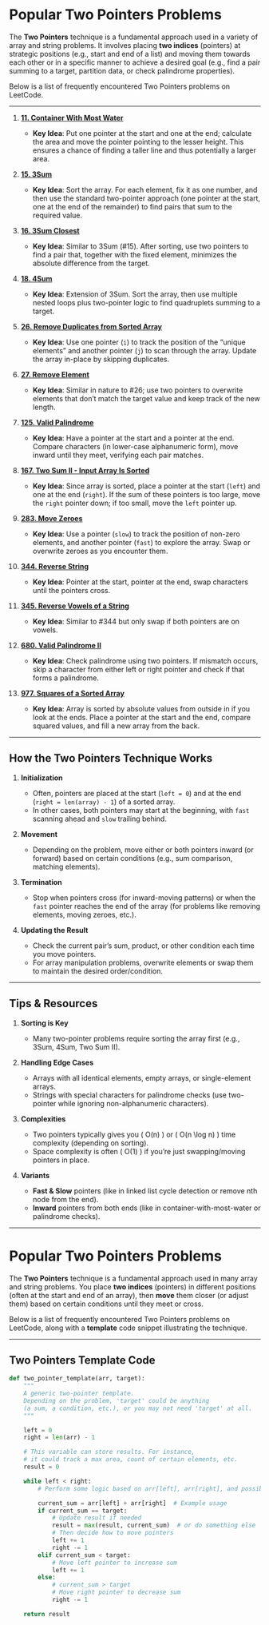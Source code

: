 # Popular Two Pointers Problems

The **Two Pointers** technique is a fundamental approach used in a variety of array and string problems. It involves placing **two indices** (pointers) at strategic positions (e.g., start and end of a list) and moving them towards each other or in a specific manner to achieve a desired goal (e.g., find a pair summing to a target, partition data, or check palindrome properties).

Below is a list of frequently encountered Two Pointers problems on LeetCode.

---

1. [**11. Container With Most Water**](https://leetcode.com/problems/container-with-most-water/)  
   - **Key Idea**: Put one pointer at the start and one at the end; calculate the area and move the pointer pointing to the lesser height. This ensures a chance of finding a taller line and thus potentially a larger area.

2. [**15. 3Sum**](https://leetcode.com/problems/3sum/)  
   - **Key Idea**: Sort the array. For each element, fix it as one number, and then use the standard two-pointer approach (one pointer at the start, one at the end of the remainder) to find pairs that sum to the required value.

3. [**16. 3Sum Closest**](https://leetcode.com/problems/3sum-closest/)  
   - **Key Idea**: Similar to 3Sum (#15). After sorting, use two pointers to find a pair that, together with the fixed element, minimizes the absolute difference from the target.

4. [**18. 4Sum**](https://leetcode.com/problems/4sum/)  
   - **Key Idea**: Extension of 3Sum. Sort the array, then use multiple nested loops plus two-pointer logic to find quadruplets summing to a target.

5. [**26. Remove Duplicates from Sorted Array**](https://leetcode.com/problems/remove-duplicates-from-sorted-array/)  
   - **Key Idea**: Use one pointer (`i`) to track the position of the “unique elements” and another pointer (`j`) to scan through the array. Update the array in-place by skipping duplicates.

6. [**27. Remove Element**](https://leetcode.com/problems/remove-element/)  
   - **Key Idea**: Similar in nature to #26; use two pointers to overwrite elements that don’t match the target value and keep track of the new length.

7. [**125. Valid Palindrome**](https://leetcode.com/problems/valid-palindrome/)  
   - **Key Idea**: Have a pointer at the start and a pointer at the end. Compare characters (in lower-case alphanumeric form), move inward until they meet, verifying each pair matches.

8. [**167. Two Sum II - Input Array Is Sorted**](https://leetcode.com/problems/two-sum-ii-input-array-is-sorted/)  
   - **Key Idea**: Since array is sorted, place a pointer at the start (`left`) and one at the end (`right`). If the sum of these pointers is too large, move the `right` pointer down; if too small, move the `left` pointer up.

9. [**283. Move Zeroes**](https://leetcode.com/problems/move-zeroes/)  
   - **Key Idea**: Use a pointer (`slow`) to track the position of non-zero elements, and another pointer (`fast`) to explore the array. Swap or overwrite zeroes as you encounter them.

10. [**344. Reverse String**](https://leetcode.com/problems/reverse-string/)  
    - **Key Idea**: Pointer at the start, pointer at the end, swap characters until the pointers cross.

11. [**345. Reverse Vowels of a String**](https://leetcode.com/problems/reverse-vowels-of-a-string/)  
    - **Key Idea**: Similar to #344 but only swap if both pointers are on vowels.

12. [**680. Valid Palindrome II**](https://leetcode.com/problems/valid-palindrome-ii/)  
    - **Key Idea**: Check palindrome using two pointers. If mismatch occurs, skip a character from either left or right pointer and check if that forms a palindrome.

13. [**977. Squares of a Sorted Array**](https://leetcode.com/problems/squares-of-a-sorted-array/)  
    - **Key Idea**: Array is sorted by absolute values from outside in if you look at the ends. Place a pointer at the start and the end, compare squared values, and fill a new array from the back.

---

## How the Two Pointers Technique Works

1. **Initialization**  
   - Often, pointers are placed at the start (`left = 0`) and at the end (`right = len(array) - 1`) of a sorted array.  
   - In other cases, both pointers may start at the beginning, with `fast` scanning ahead and `slow` trailing behind.

2. **Movement**  
   - Depending on the problem, move either or both pointers inward (or forward) based on certain conditions (e.g., sum comparison, matching elements).

3. **Termination**  
   - Stop when pointers cross (for inward-moving patterns) or when the `fast` pointer reaches the end of the array (for problems like removing elements, moving zeroes, etc.).

4. **Updating the Result**  
   - Check the current pair’s sum, product, or other condition each time you move pointers.  
   - For array manipulation problems, overwrite elements or swap them to maintain the desired order/condition.

---

## Tips & Resources

1. **Sorting is Key**  
   - Many two-pointer problems require sorting the array first (e.g., 3Sum, 4Sum, Two Sum II).  

2. **Handling Edge Cases**  
   - Arrays with all identical elements, empty arrays, or single-element arrays.  
   - Strings with special characters for palindrome checks (use two-pointer while ignoring non-alphanumeric characters).

3. **Complexities**  
   - Two pointers typically gives you \( O(n) \) or \( O(n \log n) \) time complexity (depending on sorting).  
   - Space complexity is often \( O(1) \) if you’re just swapping/moving pointers in place.

4. **Variants**  
   - **Fast & Slow** pointers (like in linked list cycle detection or remove nth node from the end).  
   - **Inward** pointers from both ends (like in container-with-most-water or palindrome checks).  

---
# Popular Two Pointers Problems

The **Two Pointers** technique is a fundamental approach used in many array and string problems. You place **two indices** (pointers) in different positions (often at the start and end of an array), then **move** them closer (or adjust them) based on certain conditions until they meet or cross. 

Below is a list of frequently encountered Two Pointers problems on LeetCode, along with a **template** code snippet illustrating the technique.

---

## Two Pointers Template Code

```python
def two_pointer_template(arr, target):
    """
    A generic two-pointer template. 
    Depending on the problem, 'target' could be anything
    (a sum, a condition, etc.), or you may not need 'target' at all.
    """

    left = 0
    right = len(arr) - 1

    # This variable can store results. For instance, 
    # it could track a max area, count of certain elements, etc.
    result = 0

    while left < right:
        # Perform some logic based on arr[left], arr[right], and possibly 'target'

        current_sum = arr[left] + arr[right]  # Example usage
        if current_sum == target:
            # Update result if needed
            result = max(result, current_sum)  # or do something else
            # Then decide how to move pointers
            left += 1
            right -= 1
        elif current_sum < target:
            # Move left pointer to increase sum
            left += 1
        else:
            # current_sum > target
            # Move right pointer to decrease sum
            right -= 1

    return result

